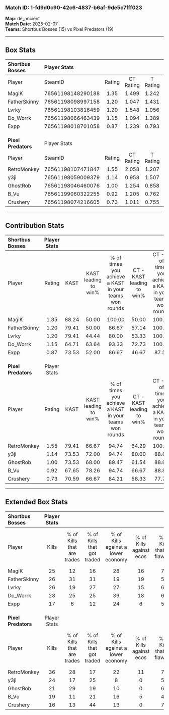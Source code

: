 ### Match ID: 1-fd9d0c90-42c6-4837-b6af-9de5c7fff023  
**Map**: de_ancient  
**Match Date**: 2025-02-07  
**Teams**: Shortbus Bosses (15) vs Pixel Predators (19)  

---  

## Box Stats  

| **Shortbus Bosses** | Player Stats      |        |           |          |       |       |       |         |        |      |     |
| :- | :- | :-: | :-: | :-: | :-: | :-: | :-: | :-: | :-: | :-: | :-: |
| Player              | SteamID           | Rating | CT Rating | T Rating | KAST  |  ADR  | Kills | Assists | Deaths | K/D  | HS% |
| MagiK               | 76561198148290188 |  1.35  |   1.499   |  1.242   | 88.24 | 80.4  |  25   |   10    |   18   | 1.39 | 24  |
| FatherSkinny        | 76561198098997158 |  1.20  |   1.047   |  1.431   | 79.41 | 89.7  |  26   |   11    |   27   | 0.96 | 53  |
| Lvrky               | 76561198103816459 |  1.20  |   1.548   |  1.056   | 79.41 | 84.1  |  26   |    8    |   25   | 1.04 | 57  |
| Do_Worrk            | 76561198066463439 |  1.15  |   1.094   |  1.389   | 64.71 | 80.6  |  28   |    9    |   24   | 1.17 | 35  |
| Expp                | 76561198018701058 |  0.87  |   1.239   |  0.793   | 73.53 | 56.0  |  17   |    8    |   23   | 0.74 | 52  |
|                     |                   |        |           |          |       |       |       |         |        |      |     |
|                     |                   |        |           |          |       |       |       |         |        |      |     |
|                     |                   |        |           |          |       |       |       |         |        |      |     |
| **Pixel Predators** | Player Stats      |        |           |          |       |       |       |         |        |      |     |
| Player              | SteamID           | Rating | CT Rating | T Rating | KAST  |  ADR  | Kills | Assists | Deaths | K/D  | HS% |
| RetroMonkey         | 76561198107471847 |  1.55  |   2.058   |  1.207   | 79.41 | 113.7 |  36   |   11    |   26   | 1.38 | 44  |
| y3ji                | 76561198059009379 |  1.14  |   0.958   |  1.507   | 73.53 | 85.8  |  24   |   11    |   24   | 1.00 | 45  |
| GhostRob            | 76561198046460076 |  1.00  |   1.254   |  0.858   | 73.53 | 59.7  |  21   |   12    |   23   | 0.91 | 42  |
| B_Vu                | 76561199060322255 |  0.92  |   1.205   |  0.762   | 67.65 | 67.3  |  19   |   10    |   23   | 0.83 | 73  |
| Crushery            | 76561198074216605 |  0.73  |   1.011   |  0.755   | 70.59 | 47.9  |  16   |    7    |   27   | 0.59 | 43  |
---  

## Contribution Stats  

| **Shortbus Bosses** | Player Stats |       |                      |                                                        |                           |                                                             |                          |                                                            |
| :- | :-: | :-: | :-: | :-: | :-: | :-: | :-: | :-: |
| Player              |    Rating    | KAST  | KAST leading to win% | % of times you achieve a KAST in your teams won rounds | CT - KAST leading to win% | CT - % of times you achieve a KAST in your teams won rounds | T - KAST leading to win% | T - % of times you achieve a KAST in your teams won rounds |
| MagiK               |     1.35     | 88.24 |        50.00         |                         100.00                         |           50.00           |                           100.00                            |          50.00           |                           100.00                           |
| FatherSkinny        |     1.20     | 79.41 |        50.00         |                         86.67                          |           57.14           |                           100.00                            |          41.67           |                           71.43                            |
| Lvrky               |     1.20     | 79.41 |        44.44         |                         80.00                          |           53.33           |                           100.00                            |          33.33           |                           57.14                            |
| Do_Worrk            |     1.15     | 64.71 |        63.64         |                         93.33                          |           72.73           |                           100.00                            |          54.55           |                           85.71                            |
| Expp                |     0.87     | 73.53 |        52.00         |                         86.67                          |           46.67           |                            87.50                            |          60.00           |                           85.71                            |
|                     |              |       |                      |                                                        |                           |                                                             |                          |                                                            |
|                     |              |       |                      |                                                        |                           |                                                             |                          |                                                            |
|                     |              |       |                      |                                                        |                           |                                                             |                          |                                                            |
| **Pixel Predators** | Player Stats |       |                      |                                                        |                           |                                                             |                          |                                                            |
| Player              |    Rating    | KAST  | KAST leading to win% | % of times you achieve a KAST in your teams won rounds | CT - KAST leading to win% | CT - % of times you achieve a KAST in your teams won rounds | T - KAST leading to win% | T - % of times you achieve a KAST in your teams won rounds |
| RetroMonkey         |     1.55     | 79.41 |        66.67         |                         94.74                          |           64.29           |                           100.00                            |          69.23           |                           90.00                            |
| y3ji                |     1.14     | 73.53 |        72.00         |                         94.74                          |           80.00           |                            88.89                            |          66.67           |                           100.00                           |
| GhostRob            |     1.00     | 73.53 |        68.00         |                         89.47                          |           61.54           |                            88.89                            |          75.00           |                           90.00                            |
| B_Vu                |     0.92     | 67.65 |        78.26         |                         94.74                          |           66.67           |                            88.89                            |          90.91           |                           100.00                           |
| Crushery            |     0.73     | 70.59 |        66.67         |                         84.21                          |           58.33           |                            77.78                            |          75.00           |                           90.00                            |
---  

## Extended Box Stats  

| **Shortbus Bosses** | Player Stats |                            |                            |                                    |                         |                              |                                 |        |                             |                                     |                          |                               |                            |
| :- | :-: | :-: | :-: | :-: | :-: | :-: | :-: | :-: | :-: | :-: | :-: | :-: | :-: |
| Player              |    Kills     | % of Kills that are trades | % of Kills that got traded | % of Kills against a lower economy | % of Kills against ecos | % of Kills that are flawless | % of Kills that are close duels | Deaths | % of Deaths that get traded | % of Deaths against a lower economy | % of Deaths against ecos | % of Deaths that are flawless | % of Deaths that are close |
| MagiK               |      25      |             12             |             16             |                 28                 |           16            |              76              |                4                |   18   |             22              |                  6                  |            0             |              89               |             11             |
| FatherSkinny        |      26      |             31             |             31             |                 19                 |           19            |              54              |                0                |   27   |             11              |                  7                  |            4             |              56               |             11             |
| Lvrky               |      26      |             19             |             27             |                 27                 |           15            |              62              |                8                |   25   |             16              |                  4                  |            0             |              56               |             8              |
| Do_Worrk            |      28      |             25             |             25             |                 39                 |           18            |              64              |                4                |   24   |             25              |                  4                  |            4             |              63               |             4              |
| Expp                |      17      |             6              |             12             |                 24                 |            6            |              59              |               12                |   23   |             43              |                 17                  |            4             |              78               |             4              |
|                     |              |                            |                            |                                    |                         |                              |                                 |        |                             |                                     |                          |                               |                            |
|                     |              |                            |                            |                                    |                         |                              |                                 |        |                             |                                     |                          |                               |                            |
|                     |              |                            |                            |                                    |                         |                              |                                 |        |                             |                                     |                          |                               |                            |
| **Pixel Predators** | Player Stats |                            |                            |                                    |                         |                              |                                 |        |                             |                                     |                          |                               |                            |
| Player              |    Kills     | % of Kills that are trades | % of Kills that got traded | % of Kills against a lower economy | % of Kills against ecos | % of Kills that are flawless | % of Kills that are close duels | Deaths | % of Deaths that get traded | % of Deaths against a lower economy | % of Deaths against ecos | % of Deaths that are flawless | % of Deaths that are close |
| RetroMonkey         |      36      |             28             |             17             |                 22                 |           11            |              72              |                8                |   26   |             15              |                 12                  |            0             |              62               |             8              |
| y3ji                |      24      |             17             |             25             |                 8                  |            0            |              54              |                4                |   24   |             33              |                  8                  |            0             |              58               |             8              |
| GhostRob            |      21      |             29             |             19             |                 10                 |            0            |              67              |                5                |   23   |             13              |                  9                  |            0             |              52               |             0              |
| B_Vu                |      19      |             11             |             21             |                 16                 |            5            |              47              |               16                |   23   |             17              |                  9                  |            4             |              65               |             4              |
| Crushery            |      16      |             13             |             44             |                 13                 |            0            |              75              |                6                |   27   |             33              |                  7                  |            0             |              78               |             4              |
